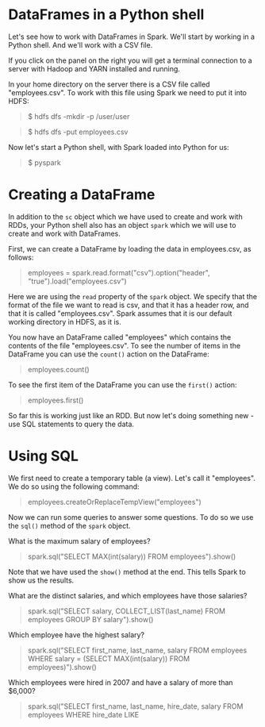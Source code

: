 # DataFrames in a Python shell

Let's see how to work with DataFrames in Spark. We'll start by working in a Python 
shell. And we'll work with a CSV file.

If you click on the panel on the right you will get a terminal connection to a 
server with Hadoop and YARN installed and running.

In your home directory on the server there is a CSV file called "employees.csv". To 
work with this file using Spark we need to put it into HDFS:

> $ hdfs dfs -mkdir -p /user/user
 
> $ hdfs dfs -put employees.csv

Now let's start a Python shell, with Spark loaded into Python for us:
> $ pyspark

# Creating a DataFrame

In addition to the `sc` object which we have used to create and work with RDDs, your 
Python shell also has an object `spark` which we will use to create and work with 
DataFrames.

First, we can create a DataFrame by loading the data in employees.csv, as follows:
> employees = spark.read.format("csv").option("header", "true").load("employees.csv")

Here we are using the `read` property of the `spark` object. We specify that the format 
of the file we want to read is csv, and that it has a header row, and that it is called 
"employees.csv". Spark assumes that it is our default working directory in HDFS, as 
it is. 

You now have an DataFrame called "employees" which contains the contents of the file 
"employees.csv". To see the number of items in the DataFrame you can use the `count()` 
action on the DataFrame:
> employees.count()

To see the first item of the DataFrame you can use the `first()` action:
> employees.first()

So far this is working just like an RDD. But now let's doing something new - use SQL 
statements to query the data.

# Using SQL

We first need to create a temporary table (a view). Let's call it "employees". We 
do so using the following command:
> employees.createOrReplaceTempView("employees")

Now we can run some queries to answer some questions. To do so we use the `sql()` 
method of the `spark` object.

What is the maximum salary of employees?
> spark.sql("SELECT MAX(int(salary)) FROM employees").show()

Note that we have used the `show()` method at the end. This tells Spark to show us 
the results.

What are the distinct salaries, and which employees have those salaries?
> spark.sql("SELECT salary, COLLECT_LIST(last_name) FROM employees GROUP BY salary").show()

Which employee have the highest salary?
> spark.sql("SELECT first_name, last_name, salary FROM employees WHERE salary = (SELECT MAX(int(salary)) FROM employees)").show()

Which employees were hired in 2007 and have a salary of more than $6,000?
> spark.sql("SELECT first_name, last_name, hire_date, salary FROM employees WHERE hire_date LIKE 